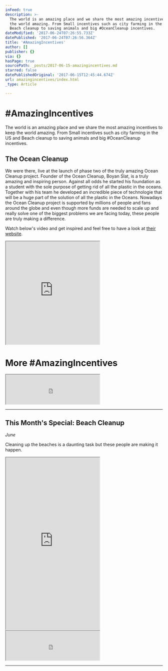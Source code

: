 ```yaml
---
inFeed: true
description: >-
  The world is an amazing place and we share the most amazing incentives to keep
  the world amazing. From Small incentives such as city farming in the US and
  Beach cleanup to saving animals and big #OceanCleanup incentives.
dateModified: '2017-06-24T07:26:55.733Z'
datePublished: '2017-06-24T07:26:56.364Z'
title: '#AmazingIncentives'
author: []
publisher: {}
via: {}
hasPage: true
sourcePath: _posts/2017-06-15-amazingincentives.md
starred: false
datePublishedOriginal: '2017-06-15T12:45:44.674Z'
url: amazingincentives/index.html
_type: Article

---
```

# \#AmazingIncentives

The world is an amazing place and we share the most amazing incentives to keep the world amazing. From Small incentives such as city farming in the US and Beach cleanup to saving animals and big \#OceanCleanup incentives.

## The Ocean Cleanup

We were there, live at the launch of phase two of the truly amazing Ocean Cleanup project. Founder of the Ocean Cleanup, Boyan Slat, is a truly amazing and inspiring person. Against all odds he started his foundation as a student with the sole purpose of getting rid of all the plastic in the oceans. Together with his team he developed an incredible piece of technologie that will be a huge part of the solution of all the plastic in the Oceans. Nowadays the Ocean Cleanup project is supported by millions of people and fans around the globe and even though more funds are needed to scale up and really solve one of the biggest problems we are facing today, these people are truly making a difference.

Watch below's video and get inspired and feel free to have a look at [their website][0].

<iframe src="https://the-grid.github.io/ed-userhtml/?g=eJwtzrEOwiAQgOFXIQyOBWNw0NKuurn4AC1chQR6zQG5-PY26vhP39_HhaYMgqOvwUpz1lIEiK9QrTwdjRSFnJWh1q1clGLm7o2tthk6h1lBnsEr34w3jyfd9H0kSFYfprxdHa6VMJV_loAc1wXtDnzJGckDWbn3lBLy0lIqjgDWoVe_q-EDgmI2ag" height="330" style=""></iframe>

# More \#AmazingIncentives

<iframe src="https://the-grid.github.io/ed-userhtml/?g=eJwdi7ERwkAMBHOquAoowCGOiaAB2b5BP37LGqTP3YbboxJ4og1296klcN8t9XOcgYdzLlIH3CizYqwUa375s9gLzZFKTN0y8HsFizTLLlNixdSyJ0E4d6-EvIlN1h6UhIo77foFS7QraA" height="95" style=""></iframe>

---

## **This Month's Special: Beach Cleanup**

_June_

Cleaning up the beaches is a daunting task but these people are making it happen.

<iframe src="https://the-grid.github.io/ed-userhtml/?g=eJxdkM1qwzAQhF_FCOKj_2I7jhulBEqh90KPRZFWlqiiFZJiN29f1e6psCy7w3xzmJOWnt0gC55TomJ0YSzLZVkKyThcEb8KjrfSmfukbShnLQALp9yz8iDp6t_tL7vmNc1_KkkvLBGXGTkT-IFGQtLWjJCOuqq7tquHfX9our6rm6TlixZR0a6q8qBw-YzwHalkJkDOnHsTtB4SUR3aY9rHoW9zBXpS8Zcg2QaT9f7TtyfEhwFKrugF-NGihSecwUuDy6i0EGCTh3s0RtuJEoskW2vZAEpSBDPJ_O6ZDY55sPxBSfR3IOdTuVV4_gHa_G6F" height="550" style=""></iframe>

<iframe src="https://the-grid.github.io/ed-userhtml/?g=eJwdi7ERwkAMBHOquAoowCGOiaAB2b5BP37LGqTP3YbboxJ4og1296klcN8t9XOcgYdzLlIH3CizYqwUa375s9gLzZFKTN0y8HsFizTLLlNixdSyJ0E4d6-EvIlN1h6UhIo77foFS7QraA" height="95" style=""></iframe>

---



[0]: https://www.theoceancleanup.com/ "The ocean cleanup"